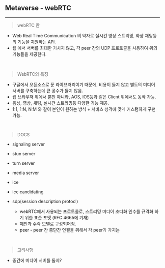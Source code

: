 ## Metaverse - webRTC 

---

> webRTC 란 

- Web Real Time Communication 의 약자로 실시간 영상 스트리밍, 화상 채팅등의 기능을 지원하는 API.
- 웹 에서 서버를 최대한 거치지 않고, 각 peer 간의 UDP 프로토콜을 사용하여 위의 기능들을 제공한다.  

<br>

> WebRTC의 특징 
- 구글에서 오픈소스로 푼 라이브러리이기 때문에, 비용이 들지 않고 별도의 미디어 서버를 구축하는데 큰 공수가 들지 않음. 
- 웹 브라우저 위에서 뿐만 아니라, AOS, IOS등과 같은 Client 위에서도 동작 가능.
- 음성, 영상, 채팅, 실시간 스트리밍등 다양한 기능 제공. 
- 1:1, 1:N, N:M 와 같이 본인이 원하는 방식 + 서비스 성격에 맞게 커스텀하게 구현 가능. 

<br>

> DOCS

- signaling server

- stun server

- turn server

- media server

- ice

- ice candidating

- sdp(session description protocl) 
    - webRTC에서 사용되는 프로토콜로, 스트리밍 미디어 초디화 인수를 규격화 하기 위한 표준 포맷 (RFC 4665에 기재)
    - 제안과 수락 모델로 구성되어짐. 
    - peer - peer 간 종단간 연결을 위해서 각 peer가 가지는 




<br>

> 고려사항 
- 중간에 미디어 서버를 둘지?